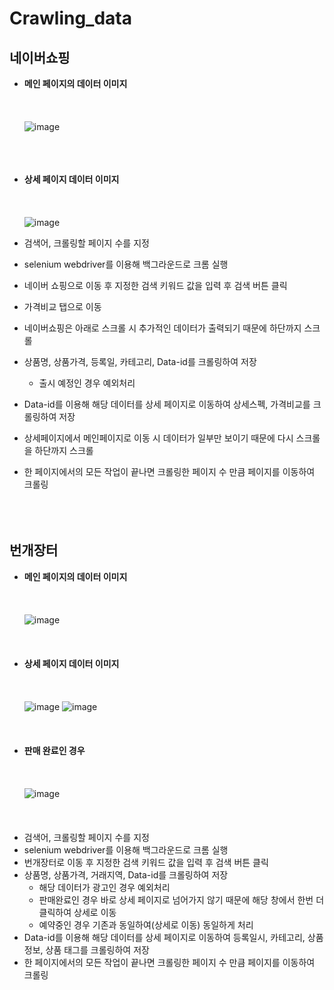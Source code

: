 # Crawling_data

## **네이버쇼핑**
  - **메인 페이지의 데이터 이미지**
<br/><br/><br/><br/>
 ![image](https://github.com/user-attachments/assets/c477c00a-ad93-4309-9b0b-0efc3f775b77)
<br/><br/><br/><br/>
  - **상세 페이지 데이터 이미지**
<br/><br/><br/><br/>
  ![image](https://github.com/user-attachments/assets/38918072-067e-4dac-b80b-f3dc6bb100f9)

  - 검색어, 크롤링할 페이지 수를 지정
  - selenium webdriver를 이용해 백그라운드로 크롬 실행
  - 네이버 쇼핑으로 이동 후 지정한 검색 키워드 값을 입력 후 검색 버튼 클릭
  - 가격비교 탭으로 이동
  - 네이버쇼핑은 아래로 스크롤 시 추가적인 데이터가 출력되기 때문에 하단까지 스크롤
  - 상품명, 상품가격, 등록일, 카테고리, Data-id를 크롤링하여 저장
     - 출시 예정인 경우 예외처리
  - Data-id를 이용해 해당 데이터를 상세 페이지로 이동하여 상세스펙, 가격비교를 크롤링하여 저장
  - 상세페이지에서 메인페이지로 이동 시 데이터가 일부만 보이기 때문에 다시 스크롤을 하단까지 스크롤
  - 한 페이지에서의 모든 작업이 끝나면 크롤링한 페이지 수 만큼 페이지를 이동하여 크롤링
<br/><br/><br/><br/>
## **번개장터**
  - **메인 페이지의 데이터 이미지**
<br/><br/><br/><br/>
  ![image](https://github.com/user-attachments/assets/bdb75b32-aaf7-4437-b437-30b9ba9cd3f9)
<br/><br/><br/><br/>
  - **상세 페이지 데이터 이미지**
<br/><br/><br/><br/>
  ![image](https://github.com/user-attachments/assets/9d62dc30-1b82-46c1-b8f3-1a7edc2d77d1)
  ![image](https://github.com/user-attachments/assets/4654baaa-4dfb-4992-9c4c-5ee11a34c3d5)
<br/><br/><br/><br/>
  - **판매 완료인 경우**
<br/><br/><br/><br/>
  ![image](https://github.com/user-attachments/assets/355afa11-b21d-439a-82ca-79d5f42cfb57)
<br/><br/><br/><br/>
  - 검색어, 크롤링할 페이지 수를 지정
  - selenium webdriver를 이용해 백그라운드로 크롬 실행
  - 번개장터로 이동 후 지정한 검색 키워드 값을 입력 후 검색 버튼 클릭
  - 상품명, 상품가격, 거래지역, Data-id를 크롤링하여 저장
      - 해당 데이터가 광고인 경우 예외처리
      - 판매완료인 경우 바로 상세 페이지로 넘어가지 않기 때문에 해당 창에서 한번 더 클릭하여 상세로 이동
      - 예약중인 경우 기존과 동일하여(상세로 이동) 동일하게 처리
  - Data-id를 이용해 해당 데이터를 상세 페이지로 이동하여 등록일시, 카테고리, 상품정보, 상품 태그를 크롤링하여 저장
  - 한 페이지에서의 모든 작업이 끝나면 크롤링한 페이지 수 만큼 페이지를 이동하여 크롤링
